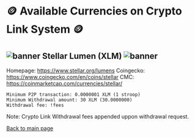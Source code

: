 # :coin: Available Currencies on Crypto Link System :coin: 

## ![banner](../img/emojiLumen.png) Stellar Lumen (XLM) ![banner](../img/emojiLumen.png)

Homepage: https://www.stellar.org/lumens 
Coingecko: https://www.coingecko.com/en/coins/stellar
CMC: https://coinmarketcap.com/currencies/stellar/


```text
Minimum P2P transaction: 0.0000001 XLM (1 stroop)
Minimum Withdrawal amount: 30 XLM (30.0000000)
Withdrawal fee: !fees 
```
Note: Crypto Link Withdrawal fees appended uppon withdrawal request. 


[Back to main page](README.md)
